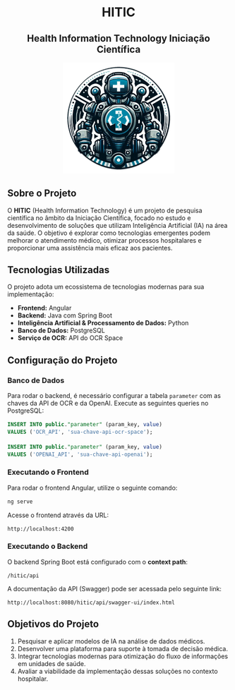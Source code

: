 <h1 align="center">HITIC</h1>
<h2 align="center">Health Information Technology Iniciação Científica</h2>

<p align="center">
  <img src="/images/Medical_Robot_Logo.png" width="50%" />
</p>

## Sobre o Projeto
O **HITIC** (Health Information Technology) é um projeto de pesquisa científica no âmbito da Iniciação Científica, focado no estudo e desenvolvimento de soluções que utilizam Inteligência Artificial (IA) na área da saúde. O objetivo é explorar como tecnologias emergentes podem melhorar o atendimento médico, otimizar processos hospitalares e proporcionar uma assistência mais eficaz aos pacientes.

## Tecnologias Utilizadas
O projeto adota um ecossistema de tecnologias modernas para sua implementação:

- **Frontend:** Angular
- **Backend:** Java com Spring Boot
- **Inteligência Artificial & Processamento de Dados:** Python
- **Banco de Dados:** PostgreSQL
- **Serviço de OCR:** API do OCR Space

## Configuração do Projeto

### Banco de Dados
Para rodar o backend, é necessário configurar a tabela `parameter` com as chaves da API de OCR e da OpenAI. Execute as seguintes queries no PostgreSQL:

```sql
INSERT INTO public."parameter" (param_key, value)
VALUES ('OCR_API', 'sua-chave-api-ocr-space');

INSERT INTO public."parameter" (param_key, value)
VALUES ('OPENAI_API', 'sua-chave-api-openai');
```

### Executando o Frontend
Para rodar o frontend Angular, utilize o seguinte comando:

```sh
ng serve
```

Acesse o frontend através da URL:

```
http://localhost:4200
```

### Executando o Backend
O backend Spring Boot está configurado com o **context path**:

```
/hitic/api
```

A documentação da API (Swagger) pode ser acessada pelo seguinte link:

```
http://localhost:8080/hitic/api/swagger-ui/index.html
```

## Objetivos do Projeto
1. Pesquisar e aplicar modelos de IA na análise de dados médicos.
2. Desenvolver uma plataforma para suporte à tomada de decisão médica.
3. Integrar tecnologias modernas para otimização do fluxo de informações em unidades de saúde.
4. Avaliar a viabilidade da implementação dessas soluções no contexto hospitalar.